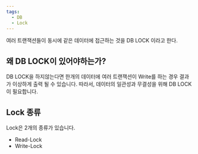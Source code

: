 ```yaml
---
tags:
  - DB
  - Lock
---
```

여러 트랜잭션들이 동시에 같은 데이터에 접근하는 것을 DB LOCK 이라고 한다.

## 왜 DB LOCK이 있어야하는가?
DB LOCK을 하지않는다면 한개의 데이터에 여러 트랜잭션이 Write를 하는 경우 결과가 이상하게 출력 될 수 있습니다.
따라서, 데이터의 일관성과 무결성을 위해 DB LOCK이 필요합니다.

## Lock 종류
Lock은 2개의 종류가 있습니다.

- Read-Lock
- Write-Lock

